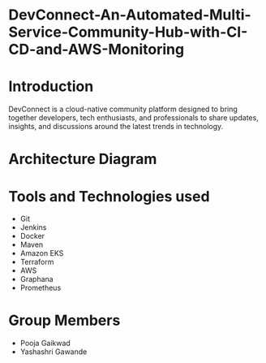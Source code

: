 # DevConnect-An-Automated-Multi-Service-Community-Hub-with-CI-CD-and-AWS-Monitoring


# Introduction

DevConnect is a cloud-native community platform designed to bring together developers, tech enthusiasts, and professionals to share updates, insights, and discussions around the latest trends in technology.   

# Architecture Diagram



# Tools and Technologies used

- Git
- Jenkins
- Docker
- Maven
- Amazon EKS
- Terraform
- AWS 
- Graphana
- Prometheus


# Group Members 
- Pooja Gaikwad
- Yashashri Gawande
